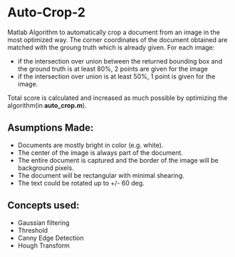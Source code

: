 # Auto-Crop-2
Matlab Algorithm to automatically crop a document from an image in the most optimized way. The corner coordinates of the document obtained are matched with the groung truth which is already given. For each image: 
  - if the intersection over union between the returned bounding box and the ground truth is at least 80%, 2 points are given for the image
  - if the intersection over union is at least 50%, 1 point is given for the image.
  
Total score is calculated and increased as much possible by optimizing the algorithm(in **auto_crop.m**).

## Asumptions Made:

- Documents are mostly bright in color (e.g. white).
- The center of the image is always part of the document.
- The entire document is captured and the border of the image will be background pixels.
- The document will be rectangular with minimal shearing.
- The text could be rotated up to +/- 60 deg.

## Concepts used:
- Gaussian filtering
- Threshold
- Canny Edge Detection
- Hough Transform

